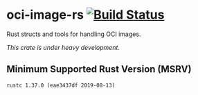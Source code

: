 # oci-image-rs [![Build Status](https://travis-ci.com/ordovicia/oci-image-rs.svg?branch=master)](https://travis-ci.com/ordovicia/oci-image-rs)

Rust structs and tools for handling OCI images.

*This crate is under heavy development.*

## Minimum Supported Rust Version (MSRV)

```
rustc 1.37.0 (eae3437df 2019-08-13)
```
